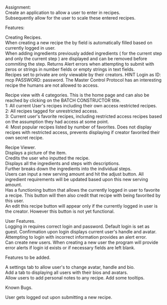 Assignment:  
Create an application to allow a user to enter in recipes.  
Subsequently allow for the user to scale these entered recipes. 


Features:  

Creating Recipes.  
When creating a new recipe the by field is automatically filled based on currently logged in user.    
When adding ingredients previously added ingredients ( for the current step and only the current step ) are displayed and can be removed before commiting the step.
Returns Alert errors when attempting to submit with zeros or strings in number fields or empty strings in text fields.    
Recipes set to private are only viewable by their creators.
HINT Login as ID: mcp PASSWORD: password. 
The Master Control Protocol has an interesting recipe the humans are not allowed to access.  
  
Recipe view with 4 categories. This is the home page and can also be reached by clicking on the BATCH CONSTRUCTOR title.    
1: All current User's recipes including their own access restricted recipes.  
2: All recipes tagged for unrestricted access.  
3: Current user's favorite recipes, including restricted access recipes based on the assumption they had access at some point.  
4: Most popular recipes listed by number of favorites. Does not display recipes with restricted access, prevents displaying if creator favorited their own secret recipe.   

Recipe Viewer.  
Displays a picture of the item.  
Credits the user who inputted the recipe.  
Displays all the ingredients and steps with descriptions.  
Further breaks down the ingredients into the individual steps.  
Users can input a new serving amount and hit the adjust button. All ingredient requirements will be updated based upon this new serving amount.  
Has a functioning button that allows the currently logged in user to favorite a recipe. This button will then also credit that recipe with being favorited by this user.  
An edit this recipe button will appear only if the currently logged in user is the creator. However this button is not yet functional.  

User Features.  
Logging in requires correct login and password. 
Default login is set as guest. 
Confirmation upon login displays current user's handle and avatar.  
Attempting to login with incorrect information provides an alert error.    
Can create new users. When creating a new user the program will provide error alerts if login id exists or if necessary fields are left blank.  

Features to be added.  

A settings tab to allow user's to change avatar, handle and bio.   
Add a tab to displaying all users with their bios and avatars.   
Allow users to add personal notes to any recipe.
Add some tooltips.

Known Bugs.  

User gets logged out upon submitting a new recipe.   